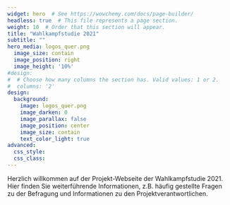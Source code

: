 ```yaml
---
widget: hero  # See https://wowchemy.com/docs/page-builder/
headless: true  # This file represents a page section.
weight: 10  # Order that this section will appear.
title: "Wahlkampfstudie 2021"
subtitle: ""
hero_media: logos_quer.png
  image_size: contain
  image_position: right
  image_height: '10%'
#design:
#  # Choose how many columns the section has. Valid values: 1 or 2.
#  columns: '2'
design:
  background:
    image: logos_quer.png
    image_darken: 0
    image_parallax: false
    image_position: center
    image_size: contain  
    text_color_light: true
advanced:
  css_style:
  css_class:
---
```


Herzlich willkommen auf der Projekt-Webseite der Wahlkampfstudie 2021. Hier finden Sie weiterführende Informationen, z.B. häufig gestellte Fragen zu der Befragung und Informationen zu den Projektverantwortlichen.
